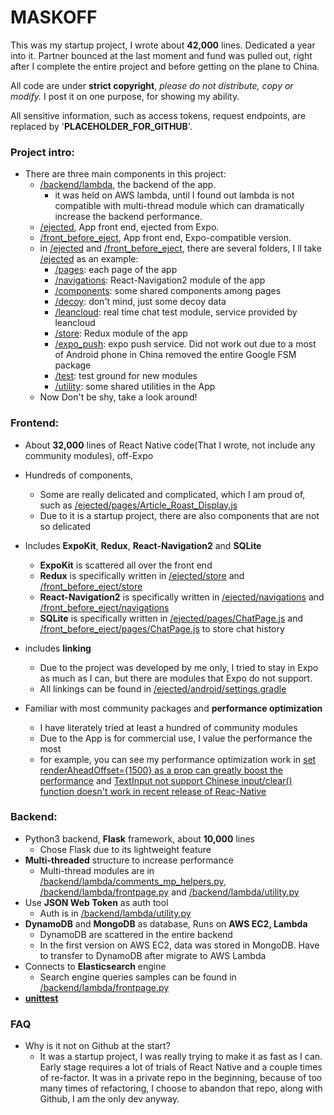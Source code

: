 # MASKOFF
This was my startup project, I wrote about **42,000** lines. Dedicated a year into it. Partner bounced at the last moment and fund was pulled out, right after I complete the entire project and before getting on the plane to China.

All code are under **strict copyright**, *please do not distribute, copy or modify.* I post it on one purpose, for showing my ability.

All sensitive information, such as access tokens, request endpoints, are replaced by '**PLACEHOLDER_FOR_GITHUB**'.

### Project intro:
* There are three main components in this project: 
  - [/backend/lambda](https://github.com/leonyhenn/MASKOFF/tree/master/backend/lambda), the backend of the app.
    - it was held on AWS lambda, until I found out lambda is not compatible with multi-thread module which can dramatically increase the backend performance.
  - [/ejected](https://github.com/leonyhenn/MASKOFF/tree/master/ejected), App front end, ejected from Expo.
  - [/front_before_eject](https://github.com/leonyhenn/MASKOFF/tree/master/front_before_eject), App front end, Expo-compatible version.
  - in [/ejected](https://github.com/leonyhenn/MASKOFF/tree/master/ejected) and [/front_before_eject](https://github.com/leonyhenn/MASKOFF/tree/master/front_before_eject), there are several folders, I ll take [/ejected](https://github.com/leonyhenn/MASKOFF/tree/master/ejected) as an example:
    - [/pages](https://github.com/leonyhenn/MASKOFF/tree/master/ejected/pages): each page of the app
    - [/navigations](https://github.com/leonyhenn/MASKOFF/tree/master/ejected/navigations): React-Navigation2 module of the app
    - [/components](https://github.com/leonyhenn/MASKOFF/tree/master/ejected/components): some shared components among pages
    - [/decoy](https://github.com/leonyhenn/MASKOFF/tree/master/ejected/decoy): don't mind, just some decoy data
    - [/leancloud](https://github.com/leonyhenn/MASKOFF/tree/master/ejected/leancloud): real time chat test module, service provided by leancloud
    - [/store](https://github.com/leonyhenn/MASKOFF/tree/master/ejected/store): Redux module of the app
    - [/expo_push](https://github.com/leonyhenn/MASKOFF/tree/master/ejected/expo_push): expo push service. Did not work out due to a most of Android phone in China removed the entire Google FSM package
    - [/test](https://github.com/leonyhenn/MASKOFF/tree/master/ejected/test): test ground for new modules
    - [/utility](https://github.com/leonyhenn/MASKOFF/tree/master/ejected/utility): some shared utilities in the App
  - Now Don't be shy, take a look around!
### Frontend:
* About **32,000** lines of React Native code(That I wrote, not include any community modules), off-Expo
* Hundreds of components, 

  - Some are really delicated and complicated, which I am proud of, such as [/ejected/pages/Article_Roast_Display.js](https://github.com/leonyhenn/MASKOFF/blob/master/ejected/pages/Article_Roast_Display.js)
  - Due to it is a startup project, there are also components that are not so delicated

* Includes **ExpoKit**, **Redux**, **React-Navigation2** and **SQLite**
  - **ExpoKit** is scattered all over the front end
  - **Redux** is specifically written in [/ejected/store](https://github.com/leonyhenn/MASKOFF/tree/master/ejected/store) and [/front_before_eject/store](https://github.com/leonyhenn/MASKOFF/tree/master/front_before_eject/store)
  - **React-Navigation2** is specifically written in [/ejected/navigations](https://github.com/leonyhenn/MASKOFF/tree/master/ejected/navigations) and [/front_before_eject/navigations](https://github.com/leonyhenn/MASKOFF/tree/master/front_before_eject/navigations)
  - **SQLite** is specifically written in [/ejected/pages/ChatPage.js](https://github.com/leonyhenn/MASKOFF/tree/master/ejected/pages/ChatPage.js) and [/front_before_eject/pages/ChatPage.js](https://github.com/leonyhenn/MASKOFF/tree/master/front_before_eject/pages/ChatPage.js) to store chat history
* includes **linking**
  - Due to the project was developed by me only, I tried to stay in Expo as much as I can, but there are modules that Expo do not support.
  - All linkings can be found in [/ejected/android/settings.gradle](https://github.com/leonyhenn/MASKOFF/tree/master/ejected/android/settings.gradle)
* Familiar with most community packages and **performance optimization**
  - I have literately tried at least a hundred of community modules
  - Due to the App is for commercial use, I value the performance the most
  - for example, you can see my performance optimization work in [set renderAheadOffset={1500} as a prop can greatly boost the performance](https://github.com/sskhandek/react-native-emoji-input/issues/36#issue-438605362) and [TextInput not support Chinese input/clear() function doesn't work in recent release of Reac-Native](https://github.com/facebook/react-native/issues/18767#issuecomment-403685280)


### Backend:
* Python3 backend, **Flask** framework, about **10,000** lines
  - Chose Flask due to its lightweight feature
* **Multi-threaded** structure to increase performance
  - Multi-thread modules are in [/backend/lambda/comments_mp_helpers.py](https://github.com/leonyhenn/MASKOFF/blob/master/backend/lambda/comments_mp_helpers.py), [/backend/lambda/frontpage.py](https://github.com/leonyhenn/MASKOFF/blob/master/backend/lambda/frontpage.py) and [/backend/lambda/utility.py](https://github.com/leonyhenn/MASKOFF/blob/master/backend/lambda/utility.py)
* Use **JSON Web Token** as auth tool
  - Auth is in [/backend/lambda/utility.py](https://github.com/leonyhenn/MASKOFF/blob/master/backend/lambda/utility.py)
* **DynamoDB** and **MongoDB** as database, Runs on **AWS EC2, Lambda**
  - DynamoDB are scattered in the entire backend
  - In the first version on AWS EC2, data was stored in MongoDB. Have to transfer to DynamoDB after migrate to AWS Lambda
* Connects to **Elasticsearch** engine
  - Search engine queries samples can be found in [/backend/lambda/frontpage.py](https://github.com/leonyhenn/MASKOFF/blob/master/backend/lambda/frontpage.py)
* [**unittest**](https://github.com/leonyhenn/MASKOFF/tree/master/backend/lambda/unittest)

 
### FAQ
* Why is it not on Github at the start?
  - It was a startup project, I was really trying to make it as fast as I can. Early stage requires a lot of trials of React Native and a couple times of re-factor. It was in a private repo in the beginning, because of too many times of refactoring, I choose to abandon that repo, along with Github, I am the only dev anyway.
